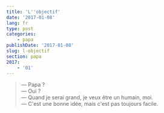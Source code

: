 ```yaml
---
title: 'L''objectif'
date: '2017-01-08'
lang: fr
type: post
categories:
    - papa
publishDate: '2017-01-08'
slug: l-objectif
section: papa
2017:
    - '01'
---
```


> — Papa ?  
> — Oui ?  
> — Quand je serai grand, je veux être un humain, moi.  
> — C'est une bonne idée, mais c'est pas toujours facile.